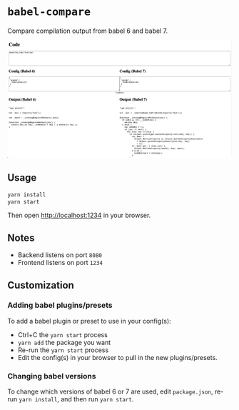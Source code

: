 # `babel-compare`

Compare compilation output from babel 6 and babel 7.

![Screenshot](screenshot.png)

## Usage

```
yarn install
yarn start
```

Then open <http://localhost:1234> in your browser.

## Notes

- Backend listens on port `8080`
- Frontend listens on port `1234`

## Customization

### Adding babel plugins/presets

To add a babel plugin or preset to use in your config(s):

- Ctrl+C the `yarn start` process
- `yarn add` the package you want
- Re-run the `yarn start` process
- Edit the config(s) in your browser to pull in the new plugins/presets.

### Changing babel versions

To change which versions of babel 6 or 7 are used, edit `package.json`, re-run `yarn install`, and then run `yarn start`.
